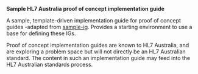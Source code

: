 **Sample HL7 Australia proof of concept implementation guide**

A sample, template-driven implementation guide for proof of concept guides -adapted from [sample-ig](https://github.com/FHIR/sample-ig). Provides a starting environment to use a base for defining these IGs.

Proof of concept implementation guides are known to HL7 Australia, and are exploring a problem space but will not directly be an HL7 Australian standard. The content in such an implementation guide may feed into the HL7 Australian standards process.




